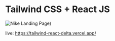# Tailwind CSS + React JS
![Nike Landing Page](https://abdulakeemasiru.com.ng/assets/images/Frame%203Nike.png))

live: https://tailwind-react-delta.vercel.app/ 


